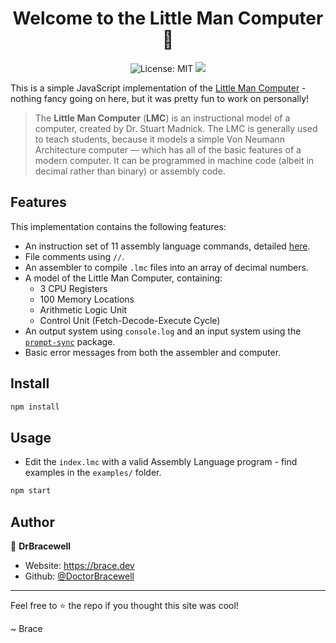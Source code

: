 <div align="center">
  
  <h1 align="center">Welcome to the Little Man Computer 👋</h1>
  <p>
    <img alt="License: MIT" src="https://img.shields.io/github/license/DoctorBracewell/lmc?style=for-the-badge">
    <img src="https://img.shields.io/github/v/release/DoctorBracewell/lmc?style=for-the-badge" />
  </p>
</div>

This is a simple JavaScript implementation of the [Little Man Computer](https://en.wikipedia.org/wiki/Little_man_computer) - nothing fancy going on here, but it was pretty fun to work on personally!

> The **Little Man Computer** (**LMC**) is an instructional model of a computer, created by Dr. Stuart Madnick. The LMC is generally used to teach students, because it models a simple Von Neumann Architecture computer — which has all of the basic features of a modern computer. It can be programmed in machine code (albeit in decimal rather than binary) or assembly code.

## Features

This implementation contains the following features:

- An instruction set of 11 assembly language commands, detailed [here](https://en.wikipedia.org/wiki/Little_man_computer#Commands).
- File comments using `//`.
- An assembler to compile `.lmc` files into an array of decimal numbers.
- A model of the Little Man Computer, containing:
  - 3 CPU Registers
  - 100 Memory Locations
  - Arithmetic Logic Unit
  - Control Unit (Fetch-Decode-Execute Cycle)
- An output system using `console.log` and an input system using the [`prompt-sync`](https://www.npmjs.com/package/prompt-sync) package.
- Basic error messages from both the assembler and computer.

## Install

```sh
npm install
```

## Usage

- Edit the `index.lmc` with a valid Assembly Language program - find examples in the `examples/` folder.

```sh
npm start
```

## Author

👤 **DrBracewell**

- Website: https://brace.dev
- Github: [@DoctorBracewell](https://github.com/DoctorBracewell)

---

Feel free to ⭐️ the repo if you thought this site was cool!

~ Brace
